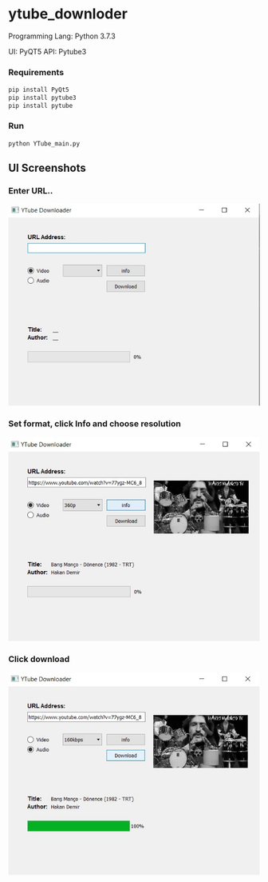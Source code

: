 # ytube_downloder

Programming Lang: Python 3.7.3

UI: PyQT5
API: Pytube3

### Requirements
```
pip install PyQt5
pip install pytube3
pip install pytube
```
### Run
```
python YTube_main.py
```
## UI Screenshots
### Enter URL..
![screenshot of conversion](https://github.com/fbasatemur/ytube_downloder/blob/master/screenshots/ytube_ss1.jpg)
### Set format, click Info and choose resolution
![screenshot of conversion](https://github.com/fbasatemur/ytube_downloder/blob/master/screenshots/ytube_ss2.jpg)
### Click download
![screenshot of conversion](https://github.com/fbasatemur/ytube_downloder/blob/master/screenshots/ytube_ss3.jpg)
